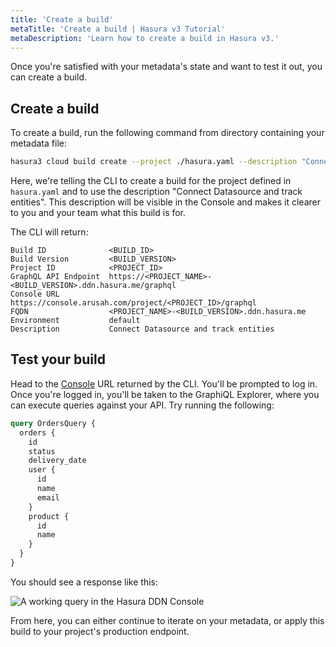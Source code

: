 ```yaml
---
title: 'Create a build'
metaTitle: 'Create a build | Hasura v3 Tutorial'
metaDescription: 'Learn how to create a build in Hasura v3.'
---
```


Once you're satisfied with your metadata's state and want to test it out, you can create a build.

## Create a build

To create a build, run the following command from directory containing your metadata file:

```bash
hasura3 cloud build create --project ./hasura.yaml --description "Connect Datasource and track entities"
```

Here, we're telling the CLI to create a build for the project defined in `hasura.yaml` and to use the description
"Connect Datasource and track entities". This description will be visible in the Console and makes it clearer to you and
your team what this build is for.

The CLI will return:

```text
Build ID              <BUILD_ID>
Build Version         <BUILD_VERSION>
Project ID            <PROJECT_ID>
GraphQL API Endpoint  https://<PROJECT_NAME>-<BUILD_VERSION>.ddn.hasura.me/graphql
Console URL           https://console.arusah.com/project/<PROJECT_ID>/graphql
FQDN                  <PROJECT_NAME>-<BUILD_VERSION>.ddn.hasura.me
Environment           default
Description           Connect Datasource and track entities
```

## Test your build

Head to the [Console](https://console.hasura.io) URL returned by the CLI. You'll be prompted to log in. Once you're
logged in, you'll be taken to the GraphiQL Explorer, where you can execute queries against your API. Try running the
following:

```graphql
query OrdersQuery {
  orders {
    id
    status
    delivery_date
    user {
      id
      name
      email
    }
    product {
      id
      name
    }
  }
}
```

You should see a response like this:

![A working query in the Hasura DDN Console](https://graphql-engine-cdn.hasura.io/learn-hasura/assets/backend-stack/v3/working-query-console.png)

From here, you can either continue to iterate on your metadata, or apply this build to your project's production
endpoint.
